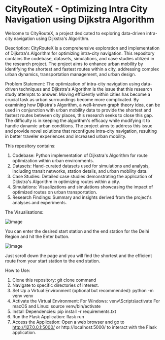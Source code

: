 # CityRouteX - Optimizing Intra City Navigation using Dijkstra Algorithm
Welcome to CityRouteX, a project dedicated to exploring data-driven intra-city navigation using Dijkstra's Algorithm. 

Description:
CityRouteX is a comprehensive exploration and implementation of Dijkstra's Algorithm for optimizing intra-city navigation. This repository contains the codebase, datasets, simulations, and case studies utilized in the research project. The project aims to enhance urban mobility by identifying the shortest and fastest routes within a city, addressing complex urban dynamics, transportation management, and urban design.

Problem Statement:
The optimization of intra-city navigation using data-driven techniques and Dijkstra's Algorithm is the issue that this research study attempts to answer. Moving efficiently within cities has become a crucial task as urban surroundings become more complicated. By examining how Dijkstra's Algorithm, a well-known graph theory idea, can be used in conjunction with urban mobility data to provide the shortest and fastest routes between city places, this research seeks to close this gap. The difficulty is in keeping the algorithm's efficacy while modifying it to handle dynamic urban conditions. The project aims to address this issue and provide novel solutions that reconfigure intra-city navigation, resulting in better traveler experiences and increased urban mobility.

This repository contains:
1. Codebase: Python implementation of Dijkstra's Algorithm for route optimization within urban environments.
2. Datasets: Hand-curated datasets used for simulations and analysis, including transit networks, station details, and urban mobility data.
3. Case Studies: Detailed case studies demonstrating the application of Dijkstra's Algorithm in optimizing routes within a city.
4. Simulations: Visualizations and simulations showcasing the impact of optimized routes on urban transportation.
5. Research Findings: Summary and insights derived from the project's analyses and experiments.

The Visualisations:

![image](https://github.com/aditya09092003/CityRouteX-Optimizing-Intra-City-Navigation-using-Dijkstra-s-Algorithm/assets/99025242/2022ee74-dab9-4ac0-b435-913ca7ad6c4c)

You can enter the desired start station and the end station for the Delhi Region and hit the Enter button.

![image](https://github.com/aditya09092003/CityRouteX-Optimizing-Intra-City-Navigation-using-Dijkstra-s-Algorithm/assets/99025242/eb7a7179-a445-4561-bf99-8a7268c665a6)

Just scroll down the page and you will find the shortest and the efficient route from your start station to the end station.

How to Use:
1. Clone this repository: git clone command
2. Navigate to specific directories of interest.
3. Set Up a Virtual Environment (optional but recommended): python -m venv venv
4. Activate the Virtual Environment:
   For Windows: venv\Scripts\activate
   For macOS and Linux: source venv/bin/activate
5. Install Dependencies: pip install -r requirements.txt
6. Run the Flask Application: flask run
7. Access the Application: Open a web browser and go to http://127.0.0.1:5000/ or http://localhost:5000/ to interact with the Flask application.

